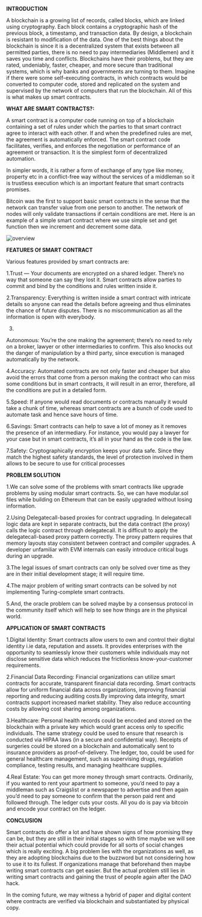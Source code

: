 ﻿**INTRODUCTION**

A blockchain is a growing list of records, called blocks, which are linked using cryptography. Each block contains a cryptographic hash of the previous block, a timestamp, and transaction data. By design, a blockchain is resistant to modification of the data.
One of the best things about the blockchain is since it is a decentralized system that exists between all permitted parties, there is no need to pay intermediaries (Middlemen) and it saves you time and conflicts. Blockchains have their problems, but they are rated, undeniably, faster, cheaper, and more secure than traditional systems, which is why banks and governments are turning to them.
Imagine if there were some self-executing contracts, in which contracts would be converted to computer code, stored and replicated on the system and supervised by the network of computers that run the blockchain. All of this is what makes up smart contracts.

**WHAT ARE SMART CONTRACTS?:**

A smart contract is a computer code running on top of a blockchain containing a set of rules under which the parties to that smart contract agree to interact with each other. If and when the predefined rules are met, the agreement is automatically enforced. The smart contract code facilitates, verifies, and enforces the negotiation or performance of an agreement or transaction. It is the simplest form of decentralized automation.


In simpler words, it is rather a form of exchange of any type like money, property etc in a conflict-free way without the services of a middleman so it is trustless execution which is an important feature that smart contracts promises.


Bitcoin was the first to support basic smart contracts in the sense that the network can transfer value from one person to another. The network of nodes will only validate transactions if certain conditions are met.
Here is an example of a simple smart contract where we use simple set and get function then we increment and decrement some data.

![overview](/assets/smc1.png)

**FEATURES Of SMART CONTRACT**

Various features provided by smart contracts are:


1.Trust — Your documents are encrypted on a shared ledger. There’s no way that someone can say they lost it. Smart contracts allow parties to commit and bind by the conditions and rules written inside it.


2.Transparency: Everything is written inside a smart contract with intricate details so anyone can read the details before agreeing and thus eliminates the chance of future disputes. There is no miscommunication as all the information is open with everybody.

3.
Autonomous: You’re the one making the agreement; there’s no need to rely on a broker, lawyer or other intermediaries to confirm. This also knocks out the danger of manipulation by a third party, since execution is managed automatically by the network.


4.Accuracy: Automated contracts are not only faster and cheaper but also avoid the errors that come from a person making the contract who can miss some conditions but in smart contracts, it will result in an error, therefore, all the conditions are put in a detailed form.


5.Speed: If anyone would read documents or contracts manually it would take a chunk of time, whereas smart contracts are a bunch of code used to automate task and hence save hours of time.


6.Savings: Smart contracts can help to save a lot of money as it removes the presence of an intermediary. For instance, you would pay a lawyer for your case but in smart contracts, it’s all in your hand as the code is the law.


7.Safety: Cryptographically encryption keeps your data safe. Since they match the highest safety standards, the level of protection involved in them allows to be secure to use for critical processes


**PROBLEM SOLUTION**

1.We can solve some of the problems with smart contracts like upgrade problems by using modular smart contracts. So, we can have modular.sol files while building on Ethereum that can be easily upgraded without losing information.

2.Using Delegatecall-based proxies for contract upgrading. In delegatecall logic data are kept in separate contracts, but the data contract (the proxy) calls the logic contract through delegatecall. It is difficult to apply the delegatecall-based proxy pattern correctly. The proxy pattern requires that memory layouts stay consistent between contract and compiler upgrades. A developer unfamiliar with EVM internals can easily introduce critical bugs during an upgrade.

3.The legal issues of smart contracts can only be solved over time as they are in their initial development stage; it will require time.

4.The major problem of writing smart contracts can be solved by not implementing Turing-complete smart contracts.

5.And, the oracle problem can be solved maybe by a consensus protocol in the community itself which will help to see how things are in the physical world.


**APPLICATION OF SMART CONTRACTS**

1.Digital Identity: Smart contracts allow users to own and control their digital identity i.ie data, reputation and assets. It provides enterprises with the opportunity to seamlessly know their customers while individuals may not disclose sensitive data which reduces the frictionless know-your-customer requirements.

2.Financial Data Recording: Financial organizations can utilize smart contracts for accurate, transparent financial data recording. Smart contracts allow for uniform financial data across organizations, improving financial reporting and reducing auditing costs.By improving data integrity, smart contracts support increased market stability. They also reduce accounting costs by allowing cost sharing among organizations.

3.Healthcare: Personal health records could be encoded and stored on the blockchain with a private key which would grant access only to specific individuals. The same strategy could be used to ensure that research is conducted via HIPAA laws (in a secure and confidential way). Receipts of surgeries could be stored on a blockchain and automatically sent to insurance providers as proof-of-delivery. The ledger, too, could be used for general healthcare management, such as supervising drugs, regulation compliance, testing results, and managing healthcare supplies.

4.Real Estate: You can get more money through smart contracts. Ordinarily, if you wanted to rent your apartment to someone, you’d need to pay a middleman such as Craigslist or a newspaper to advertise and then again you’d need to pay someone to confirm that the person paid rent and followed through. The ledger cuts your costs. All you do is pay via bitcoin and encode your contract on the ledger.


**CONCLUSION**

Smart contracts do offer a lot and have shown signs of how promising they can be, but they are still in their initial stages so with time maybe we will see their actual potential which could provide for all sorts of social changes which is really exciting.
A big problem lies with the organizations as well, as they are adopting blockchains due to the buzzword but not considering how to use it to its fullest. If organizations manage that beforehand then maybe writing smart contracts can get easier.
But the actual problem still lies in writing smart contracts and gaining the trust of people again after the DAO hack.

In the coming future, we may witness a hybrid of paper and digital content where contracts are verified via blockchain and substantiated by physical copy.

